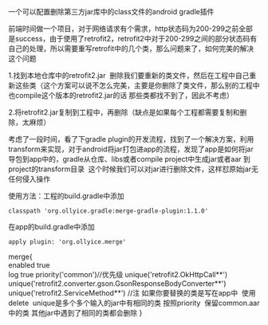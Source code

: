 一个可以配置删除第三方jar库中的class文件的android gradle插件

前端时间做一个项目，对于网络请求有个需求，http状态码为200-299之前全部是success，由于使用了retrofit2，retrofit2中对于200-299之间的部分状态码有自己的处理，所以需要重写retrofit中的几个类，那么问题来了，如何完美的解决这个问题

1.找到本地仓库中的retrofit2.jar  删除我们要重新的类文件，然后在工程中自己重新这些类（这个方案可以说不怎么完美，主要是你删除了类文件，那么别的工程中也compile这个版本的retrofit2.jar的话 那些类都找不到了，因此不考虑）

2.将retrofit2.jar复制到工程中，再删除（缺点是如果每个工程都需要复制和删除，太麻烦）

考虑了一段时间，看了下gradle plugin的开发流程，找到了一个解决方案，利用transform来实现，对于android将jar打包进app的流程，发现了app是如何将jar导包到app中的，gradle从仓库、libs或者compile project中生成jar或者aar 到project的transform目录  这个时候我们可以对jar进行删除文件，这样怼原始jar无任何侵入操作

使用方法：工程的build.gradle中添加

    classpath 'org.ollyice.gradle:merge-gradle-plugin:1.1.0'
    
在app的build.gradle中添加

    apply plugin: 'org.ollyice.merge'
    
merge{   
enabled true   
log true
priority('common')//优先级 
unique('retrofit2.OkHttpCall**')
unique('retrofit2.converter.gson.GsonResponseBodyConverter**') 
unique('retrofit2.ServiceMethod**')
//注 如果你要替换的类是写在app中  使用delete  unique是多个多个输入的jar中有相同的类 按照priority  保留common.aar中的类 其他jar中遇到了相同的类都会删除
}
